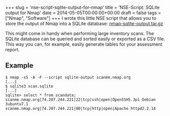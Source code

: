 +++
slug = 'nse-script-sqlite-output-for-nmap'
title = 'NSE-Script: SQLite output for Nmap'
date = 2014-05-05T00:00:00+00:00
draft = false
tags = ["Nmap", "Software"]
+++
I wrote this little NSE script that allows you to store the output of Nmap into a SQLite database: [nmap-sqlite-output.tar.gz](/files/nmap-sqlite-output.tar.gz)

This might come in handy when performing large inventory scans. The SQLite database can be queried and sorted easily or exported as a CSV file. This way you can, for example, easily generate tables for your assessment report.


## Example

```
$ nmap -sS -A -F --script sqlite-output scanme.nmap.org
[...]
$ sqlite3 scan.sqlite
[...]
sqlite> select * from scandata;
scanme.nmap.org|74.207.244.221|22|tcp|ssh|open|OpenSSH5.3p1 Debian 3ubuntu7.1
scanme.nmap.org|74.207.244.221|80|tcp|http|open|Apache httpd2.2.14
```
